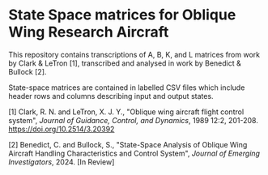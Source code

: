 # State Space matrices for Oblique Wing Research Aircraft

This repository contains transcriptions of A, B, K, and L matrices from work by Clark & LeTron [1], transcribed and analysed in work by Benedict & Bullock [2].

State-space matrices are contained in labelled CSV files which include header rows and columns describing input and output states.

[1] Clark, R. N. and LeTron, X. J. Y., "Oblique wing aircraft flight control system", _Journal of Guidance, Control, and Dynamics_, 1989 12:2, 201-208. https://doi.org/10.2514/3.20392

[2] Benedict, C. and Bullock, S., "State-Space Analysis of Oblique Wing Aircraft Handling Characteristics and Control System", _Journal of Emerging Investigators_, 2024. [In Review]
